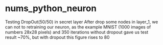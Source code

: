 # nums_python_neuron
Testing DropOut(50/50) in secret layer 
After drop some nodes in layer_1, we can not to retraining our neuron, as the example MNIST (1000 images of numbers 28x28 pixels) and 350 iterations without dropout gave us test result ~70%, but with dropout this figure rises to 80 
